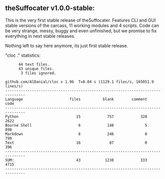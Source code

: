 ## theSuffocater v1.0.0-stable:

This is the very first stable release of theSuffocater.
Features CLI and GUI stable versions of the carcass, 11 working modules and 4 scripts.
Code can be very strange, messy, buggy and even unfinished, but we promise to fix
everything in next stable releases.

Nothing left to say here anymore, its just first stable release.

"cloc ." statistics:

```
      44 text files.
      43 unique files.                              
       3 files ignored.

github.com/AlDanial/cloc v 1.96  T=0.04 s (1129.1 files/s, 165051.9 lines/s)
-------------------------------------------------------------------------------
Language                     files          blank        comment           code
-------------------------------------------------------------------------------
Python                          15            757            328           2622
Bourne Shell                     6            148              5            898
Markdown                         6            246              0            799
Text                            16             87              0            396
-------------------------------------------------------------------------------
SUM:                            43           1238            333           4715
-------------------------------------------------------------------------------
```
